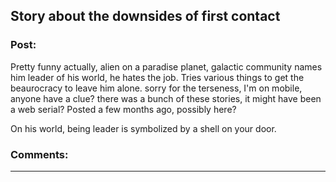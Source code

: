 ## Story about the downsides of first contact

### Post:

Pretty funny actually, alien on a paradise planet, galactic community names him leader of his world, he hates the job. Tries various things to get the beaurocracy to leave him alone.
sorry for the terseness, I'm on mobile, anyone have a clue? there was a bunch of these stories, it might have been a web serial? Posted a few months ago, possibly here?

On his world, being leader is symbolized by a shell on your door.

### Comments:

---

